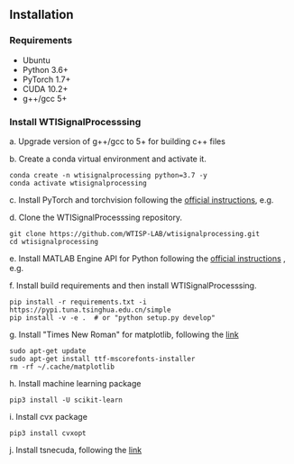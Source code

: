 ## Installation

### Requirements

- Ubuntu
- Python 3.6+
- PyTorch 1.7+
- CUDA 10.2+
- g++/gcc 5+

### Install WTISignalProcesssing

a. Upgrade version of g++/gcc to 5+ for building c++ files

b. Create a conda virtual environment and activate it.

```shell
conda create -n wtisignalprocessing python=3.7 -y
conda activate wtisignalprocessing
```

c. Install PyTorch and torchvision following the [official instructions](https://pytorch.org/), e.g.

d. Clone the WTISignalProcesssing repository.

```shell
git clone https://github.com/WTISP-LAB/wtisignalprocessing.git
cd wtisignalprocessing
```

e. Install MATLAB Engine API for Python following
the [official instructions](https://www.mathworks.com/help/matlab/matlab_external/install-the-matlab-engine-for-python.html)
, e.g.

f. Install build requirements and then install WTISignalProcesssing.

```shell
pip install -r requirements.txt -i https://pypi.tuna.tsinghua.edu.cn/simple
pip install -v -e .  # or "python setup.py develop"
```

g. Install "Times New Roman" for matplotlib, following
the [link](https://blog.csdn.net/u014712482/article/details/80568540?utm_medium=distribute.pc_relevant.none-task-blog-BlogCommendFromMachineLearnPai2-3.control&depth_1-utm_source=distribute.pc_relevant.none-task-blog-BlogCommendFromMachineLearnPai2-3.control)

```shell
sudo apt-get update
sudo apt-get install ttf-mscorefonts-installer
rm -rf ~/.cache/matplotlib
```

h. Install machine learning package

```shell
pip3 install -U scikit-learn
```

i. Install cvx package

```shell
pip3 install cvxopt
```

j. Install tsnecuda, following the [link](https://github.com/CannyLab/tsne-cuda)